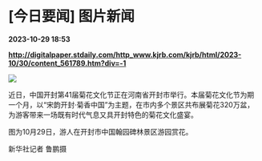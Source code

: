# [今日要闻] 图片新闻

**2023-10-29 18:53**

**http://digitalpaper.stdaily.com/http_www.kjrb.com/kjrb/html/2023-10/30/content_561789.htm?div=-1**

![](http://digitalpaper.stdaily.com/http_www.kjrb.com/kjrb/images/2023-10/30/01/3560807_zhangjy_1698589084871_b.jpg)

 近日，中国开封第41届菊花文化节正在河南省开封市举行。本届菊花文化节为期一个月，以“宋韵开封·菊香中国”为主题，在市内多个景区共布展菊花320万盆，为游客带来一场既有时代气息又具开封特色的菊花文化盛宴。

 图为10月29日，游人在开封市中国翰园碑林景区游园赏花。

 新华社记者 鲁鹏摄